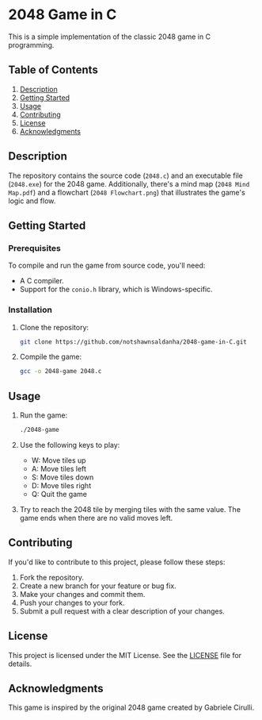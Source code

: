 # 2048 Game in C

This is a simple implementation of the classic 2048 game in C programming.

## Table of Contents

1. [Description](#description)
2. [Getting Started](#getting-started)
3. [Usage](#usage)
4. [Contributing](#contributing)
5. [License](#license)
6. [Acknowledgments](#acknowledgments)

## Description

The repository contains the source code (`2048.c`) and an executable file (`2048.exe`) for the 2048 game. Additionally, there's a mind map (`2048 Mind Map.pdf`) and a flowchart (`2048 Flowchart.png`) that illustrates the game's logic and flow.

## Getting Started

### Prerequisites

To compile and run the game from source code, you'll need:

- A C compiler.
- Support for the `conio.h` library, which is Windows-specific.

### Installation

1. Clone the repository:
   ```bash
   git clone https://github.com/notshawnsaldanha/2048-game-in-C.git
   ```

2. Compile the game:
   ```bash
   gcc -o 2048-game 2048.c
   ```

## Usage

1. Run the game:
   ```bash
   ./2048-game
   ```

2. Use the following keys to play:
   - W: Move tiles up
   - A: Move tiles left
   - S: Move tiles down
   - D: Move tiles right
   - Q: Quit the game

3. Try to reach the 2048 tile by merging tiles with the same value. The game ends when there are no valid moves left.

## Contributing

If you'd like to contribute to this project, please follow these steps:

1. Fork the repository.
2. Create a new branch for your feature or bug fix.
3. Make your changes and commit them.
4. Push your changes to your fork.
5. Submit a pull request with a clear description of your changes.

## License

This project is licensed under the MIT License. See the [LICENSE](LICENSE) file for details.

## Acknowledgments

This game is inspired by the original 2048 game created by Gabriele Cirulli.

